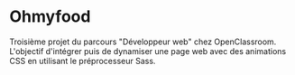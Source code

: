# Ohmyfood

Troisième projet du parcours "Développeur web" chez OpenClassroom. L'objectif d'intégrer puis de dynamiser une page web avec des animations CSS en utilisant le préprocesseur Sass.
